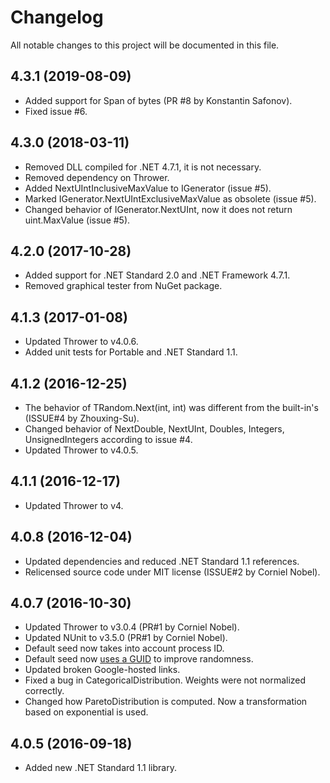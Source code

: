 # Changelog

All notable changes to this project will be documented in this file.

## 4.3.1 (2019-08-09)

- Added support for Span of bytes (PR #8 by Konstantin Safonov).
- Fixed issue #6.

## 4.3.0 (2018-03-11)

- Removed DLL compiled for .NET 4.7.1, it is not necessary.
- Removed dependency on Thrower.
- Added NextUIntInclusiveMaxValue to IGenerator (issue #5).
- Marked IGenerator.NextUIntExclusiveMaxValue as obsolete (issue #5).
- Changed behavior of IGenerator.NextUInt, now it does not return uint.MaxValue (issue #5).

## 4.2.0 (2017-10-28)

- Added support for .NET Standard 2.0 and .NET Framework 4.7.1.
- Removed graphical tester from NuGet package.

## 4.1.3 (2017-01-08)

- Updated Thrower to v4.0.6.
- Added unit tests for Portable and .NET Standard 1.1.

## 4.1.2 (2016-12-25)

- The behavior of TRandom.Next(int, int) was different from the built-in's (ISSUE#4 by Zhouxing-Su).
- Changed behavior of NextDouble, NextUInt, Doubles, Integers, UnsignedIntegers according to issue #4.
- Updated Thrower to v4.0.5.

## 4.1.1 (2016-12-17)

- Updated Thrower to v4.

## 4.0.8 (2016-12-04)

- Updated dependencies and reduced .NET Standard 1.1 references.
- Relicensed source code under MIT license (ISSUE#2 by Corniel Nobel).

## 4.0.7 (2016-10-30)

- Updated Thrower to v3.0.4 (PR#1 by Corniel Nobel).
- Updated NUnit to v3.5.0 (PR#1 by Corniel Nobel).
- Default seed now takes into account process ID.
- Default seed now [uses a GUID](http://stackoverflow.com/a/18267477/1880086) to improve randomness.
- Updated broken Google-hosted links.
- Fixed a bug in CategoricalDistribution. Weights were not normalized correctly.
- Changed how ParetoDistribution is computed. Now a transformation based on exponential is used.

## 4.0.5 (2016-09-18)

- Added new .NET Standard 1.1 library.

